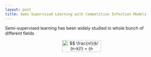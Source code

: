 ```yaml
---
layout: post
title: Semi-Supervised Learning with Competitive Infection Models
---
```

Semi-supervised learning has been widely studied in whole bunch of different fields

<p align="center"><img alt="$$&#10;\frac{n!}{k!(n-k)!} = {n \choose k}&#10;$$" src="https://rawgit.com/dadashkarimi/dadashkarimi/svgs/svgs/32737e0a8d5a4cf32ba3ab1b74902ab7.png?invert_in_darkmode" align="middle" width="127.89183pt" height="39.30498pt"/></p>



